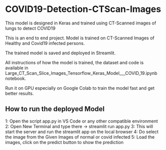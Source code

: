 # COVID19-Detection-CTScan-Images
This model is designed in Keras and trained using CT-Scanned images of lungs to detect COVID19

This is an end to end project. Model is trained on CT-Scanned Images of Healthy and Covid19 infected persons. 

The trained model is saved and deployed in Streamlit. 

All instructions of how the model is trained, the dataset and code is available in Large_CT_Scan_Slice_Images_Tensorflow_Keras_Model___COVID_19.ipynb notebook. 

Run it on GPU especially on Google Colab to train the model fast and get better results. 

## How to run the deployed Model
1: Open the script app.py in VS Code or any other compatible environment
2: Open New Terminal and type there -> streamlit run app.py
3: This will start the server and run the streamlit app on the local browser
4: Do select the image from the Given Images of normal or covid infected
5: Load the images, click on the predict button to show the prediction


